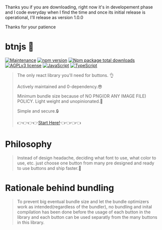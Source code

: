 Thanks you if you are downloading, right now it's in developement phase and I code everyday when I find the time and once its initial release is operational, I'll release as version 1.0.0

Thanks for your patience
# btnjs 📱
[![Maintenance](https://img.shields.io/badge/Maintained%3F-yes-green.svg)](https://GitHub.com/Naereen/StrapDown.js/graphs/commit-activity) [![npm version](https://badge.fury.io/js/btnjs.svg)](https://badge.fury.io/js/btnjs) [![Npm package total downloads](https://badgen.net/npm/dt/btnjs)](https://www.npmjs.com/package/btnjs) [![AGPLv3 license](https://img.shields.io/badge/License-AGPLv3-blue.svg)](http://perso.crans.org/besson/LICENSE.html) [![JavaScript](https://img.shields.io/badge/--F7DF1E?logo=javascript&logoColor=000)](https://www.javascript.com/) [![TypeScript](https://badgen.net/badge/icon/typescript?icon=typescript&label)](https://typescriptlang.org)
> The only react library you'll need for buttons. 👌
>
> Actively maintained and 0-dependency.😎
> 
> Minimum bundle size because of NO PNG(OR ANY IMAGE FILE) POLICY. Light weight and unopinionated.🦋
>
>Simple and secure.🔒
>
>👉👉👉👉[Start Here!](https://mediumspringgreen.github.io/btn/)👈👈👈👈

# Philosophy
> Instead of design headache, deciding what font to use, what color to use, etc. just choose one button from many pre designed and ready to use buttons and ship faster.🚀

# Rationale behind bundling
> To prevent big eventual bundle size and let the bundle optimizers work as intended(regardless of the bundler), no bundling and inital compilation has been done before the usage of each button in the library and each button can be used separatly from the many buttons in this library.
